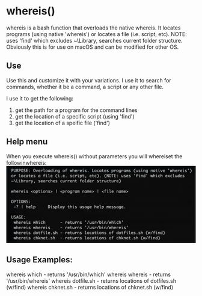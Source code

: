 # whereis()
whereis is a bash function that overloads the native whereis. It locates programs (using native 'whereis')
or locates a file (i.e. script, etc). NOTE: uses 'find' which excludes ~\Library, searches current folder structure. Obviously
this is for use on macOS and can be modified for other OS.

## Use
Use this and customize it with your variations.  I use it to search for commands, whether it be a command, a script or any other file.

I use it to get the following:
  1) get the path for a program for the command lines
  2) get the location of a specific script (using 'find')
  3) get the location of a speific file  ('find')

## Help menu
When you execute whereis() without parameters you will whereiset the followinwhereis:
![Help menu](https://github.com/al-jimenez/whereis/blob/master/whereis.png)

## Usage Examples:
   whereis which      - returns '/usr/bin/which'
   whereis whereis    - returns '/usr/bin/whereis'
   whereis dotfile.sh - returns locations of dotfiles.sh (w/find)
   whereis chknet.sh  - returns locations of chknet.sh (w/find)
